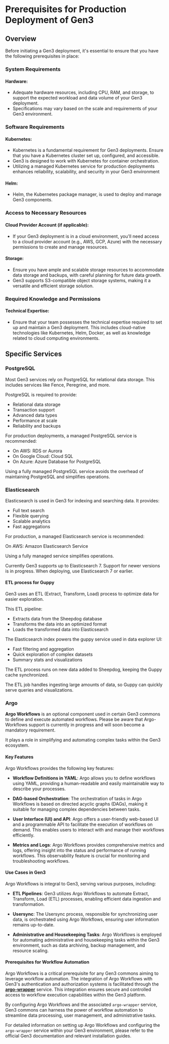 # Prerequisites for Production Deployment of Gen3

## Overview

Before initiating a Gen3 deployment, it's essential to ensure that you have the following prerequisites in place:

### System Requirements

#### Hardware:
* Adequate hardware resources, including CPU, RAM, and storage, to support the expected workload and data volume of your Gen3 deployment.
* Specifications may vary based on the scale and requirements of your Gen3 environment.

### Software Requirements

#### Kubernetes:
* Kubernetes is a fundamental requirement for Gen3 deployments. Ensure that you have a Kubernetes cluster set up, configured, and accessible.
* Gen3 is designed to work with Kubernetes for container orchestration.
* Utilizing a managed Kubernetes service for production deployments enhances reliability, scalability, and security in your Gen3 environment

#### Helm:
* Helm, the Kubernetes package manager, is used to deploy and manage Gen3 components.

### Access to Necessary Resources

#### Cloud Provider Account (if applicable):
* If your Gen3 deployment is in a cloud environment, you'll need access to a cloud provider account (e.g., AWS, GCP, Azure) with the necessary permissions to create and manage resources.

#### Storage:
* Ensure you have ample and scalable storage resources to accommodate data storage and backups, with careful planning for future data growth.
* Gen3 supports S3-compatible object storage systems, making it a versatile and efficient storage solution.


### Required Knowledge and Permissions

#### Technical Expertise:
* Ensure that your team possesses the technical expertise required to set up and maintain a Gen3 deployment. This includes cloud-native technologies like Kubernetes, Helm, Docker, as well as knowledge related to cloud computing environments.


## Specific Services

### PostgreSQL

Most Gen3 services rely on PostgreSQL for relational data storage. This includes services like Fence, Peregrine, and more.

PostgreSQL is required to provide:

* Relational data storage
* Transaction support
* Advanced data types
* Performance at scale
* Reliability and backups

For production deployments, a managed PostgreSQL service is recommended:

* On AWS: RDS or Aurora
* On Google Cloud: Cloud SQL
* On Azure: Azure Database for PostgreSQL

Using a fully managed PostgreSQL service avoids the overhead of maintaining PostgreSQL and simplifies operations.

### Elasticsearch

Elasticsearch is used in Gen3 for indexing and searching data. It provides:

* Full text search
* Flexible querying
* Scalable analytics
* Fast aggregations

For production, a managed Elasticsearch service is recommended:

On AWS: Amazon Elasticsearch Service

Using a fully managed service simplifies operations.

Currently Gen3 supports up to Elasticsearch 7. Support for newer versions is in progress. When deploying, use Elasticsearch 7 or earlier.

#### ETL process for Guppy
Gen3 uses an ETL (Extract, Transform, Load) process to optimize data for easier exploration.

This ETL pipeline:

* Extracts data from the Sheepdog database
* Transforms the data into an optimized format
* Loads the transformed data into Elasticsearch

The Elasticsearch index powers the guppy service used in data explorer UI:

* Fast filtering and aggregation
* Quick exploration of complex datasets
* Summary stats and visualizations

The ETL process runs on new data added to Sheepdog, keeping the Guppy cache synchronized.

The ETL job handles ingesting large amounts of data, so Guppy can quickly serve queries and visualizations.

### Argo

**Argo Workflows** is an optional component used in certain Gen3 commons to define and execute automated workflows. Please be aware that Argo-Workflows support is currently in progress and will soon become a mandatory requirement.

It plays a role in simplifying and automating complex tasks within the Gen3 ecosystem.

#### Key Features

Argo Workflows provides the following key features:

* **Workflow Definitions in YAML**: Argo allows you to define workflows using YAML, providing a human-readable and easily maintainable way to describe your processes.

* **DAG-based Orchestration**: The orchestration of tasks in Argo Workflows is based on directed acyclic graphs (DAGs), making it suitable for managing complex dependencies between tasks.

* **User Interface (UI) and API**: Argo offers a user-friendly web-based UI and a programmable API to facilitate the execution of workflows on demand. This enables users to interact with and manage their workflows efficiently.

* **Metrics and Logs**: Argo Workflows provides comprehensive metrics and logs, offering insight into the status and performance of running workflows. This observability feature is crucial for monitoring and troubleshooting workflows.

#### Use Cases in Gen3

Argo Workflows is integral to Gen3, serving various purposes, including:

* **ETL Pipelines**: Gen3 utilizes Argo Workflows to automate Extract, Transform, Load (ETL) processes, enabling efficient data ingestion and transformation.

* **Usersync**: The Usersync process, responsible for synchronizing user data, is orchestrated using Argo Workflows, ensuring user information remains up-to-date.

* **Administrative and Housekeeping Tasks**: Argo Workflows is employed for automating administrative and housekeeping tasks within the Gen3 environment, such as data archiving, backup management, and resource scaling.

#### Prerequisites for Workflow Automation

Argo Workflows is a critical prerequisite for any Gen3 commons aiming to leverage workflow automation. The integration of Argo Workflows with Gen3's authentication and authorization systems is facilitated through the [**argo-wrapper**][argo wrapper] service. This integration ensures secure and controlled access to workflow execution capabilities within the Gen3 platform.

By configuring Argo Workflows and the associated `argo-wrapper` service, Gen3 commons can harness the power of workflow automation to streamline data processing, user management, and administrative tasks.

For detailed information on setting up Argo Workflows and configuring the `argo-wrapper` service within your Gen3 environment, please refer to the official Gen3 documentation and relevant installation guides.





<!-- Reference Links -->
[argo wrapper]: https://github.com/uc-cdis/argo-wrapper
